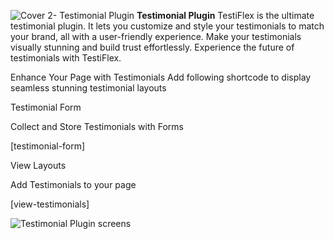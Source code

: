 ![Cover 2- Testimonial Plugin](https://github.com/nikisambari/Testimonial-Plugin/assets/51022485/cb1bb87a-c9a2-48bd-874d-60d216a111ed)
**Testimonial Plugin**
TestiFlex is the ultimate testimonial plugin. It lets you customize and style your testimonials to match your brand, all with a user-friendly experience. Make your testimonials visually stunning and build trust effortlessly. Experience the future of testimonials with TestiFlex.


Enhance Your Page with Testimonials
Add following shortcode to display seamless stunning testimonial layouts

Testimonial Form

Collect and Store Testimonials with Forms

[testimonial-form]

View Layouts

Add Testimonials to your page

[view-testimonials]


![Testimonial Plugin screens](https://github.com/nikisambari/Testimonial-Plugin/assets/51022485/89b614ea-1b16-4c79-b253-2912771d4f5b)
